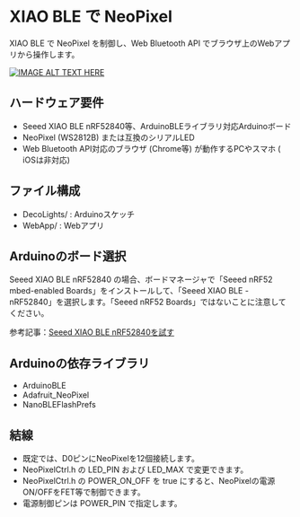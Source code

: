 # XIAO BLE で NeoPixel
XIAO BLE で NeoPixel を制御し、Web Bluetooth API でブラウザ上のWebアプリから操作します。

[![IMAGE ALT TEXT HERE](https://img.youtube.com/vi/QY0mgwFXgrY/0.jpg)](https://www.youtube.com/watch?v=QY0mgwFXgrY)

## ハードウェア要件
- Seeed XIAO BLE nRF52840等、ArduinoBLEライブラリ対応Arduinoボード
- NeoPixel (WS2812B) または互換のシリアルLED
- Web Bluetooth API対応のブラウザ (Chrome等) が動作するPCやスマホ ( iOSは非対応)

## ファイル構成
- DecoLights/ : Arduinoスケッチ
- WebApp/ : Webアプリ

## Arduinoのボード選択
Seeed XIAO BLE nRF52840 の場合、ボードマネージャで「Seeed nRF52 mbed-enabled Boards」をインストールして、「Seeed XIAO BLE - nRF52840」を選択します。「Seeed nRF52 Boards」ではないことに注意してください。

参考記事：[Seeed XIAO BLE nRF52840を試す](https://lipoyang.hatenablog.com/entry/2022/09/18/163140)

## Arduinoの依存ライブラリ
- ArduinoBLE
- Adafruit_NeoPixel
- NanoBLEFlashPrefs

## 結線
- 既定では、D0ピンにNeoPixelを12個接続します。
- NeoPixelCtrl.h の LED_PIN および LED_MAX で変更できます。
- NeoPixelCtrl.h の POWER_ON_OFF を true にすると、NeoPixelの電源ON/OFFをFET等で制御できます。
- 電源制御ピンは POWER_PIN で指定します。



